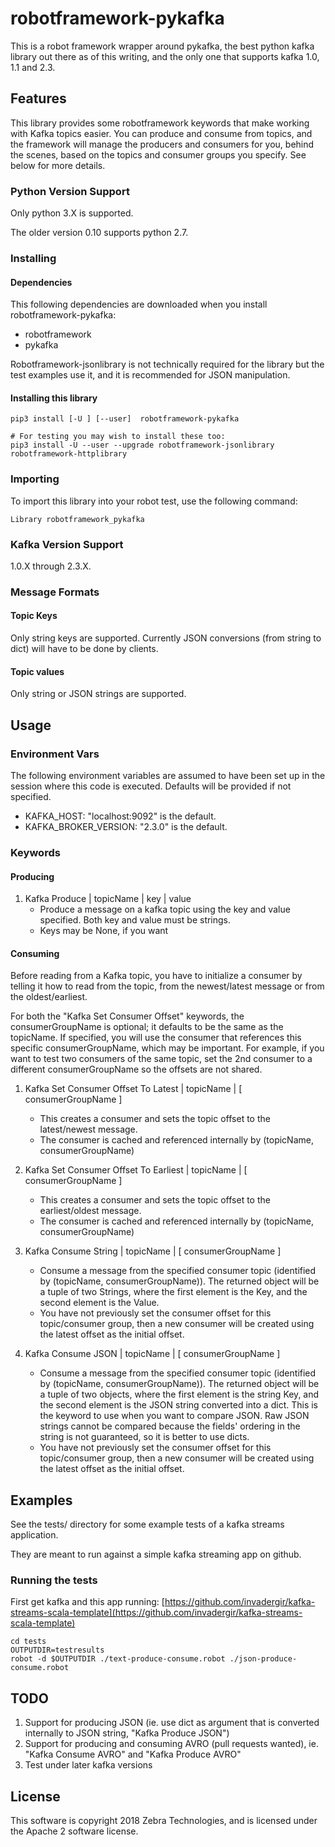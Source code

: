 # robotframework-pykafka

This is a robot framework wrapper around pykafka, the best python kafka library out there as of this writing, and the only one that supports kafka 1.0, 1.1 and 2.3.

## Features

This library provides some robotframework keywords that make working with Kafka topics easier.  You can produce and consume from topics, and the framework will manage the producers and consumers for you, behind the scenes, based on the topics and consumer groups you specify.  See below for more details.

### Python Version Support

Only python 3.X is supported.

The older version 0.10 supports python 2.7.

### Installing

#### Dependencies

This following dependencies are downloaded when you install robotframework-pykafka:

* robotframework
* pykafka

Robotframework-jsonlibrary is not technically required for the library but the test examples use it, and it is recommended for JSON manipulation.

#### Installing this library

```
pip3 install [-U ] [--user]  robotframework-pykafka

# For testing you may wish to install these too:
pip3 install -U --user --upgrade robotframework-jsonlibrary robotframework-httplibrary
```

### Importing

To import this library into your robot test, use the following command:

```
Library robotframework_pykafka
```

### Kafka Version Support

1.0.X through 2.3.X.

### Message Formats

#### Topic Keys

Only string keys are supported.  Currently JSON conversions (from string to dict) will have to be done by clients.

#### Topic values

Only string or JSON strings are supported.

## Usage

### Environment Vars

The following environment variables are assumed to have been set up in the session where this code is executed.  Defaults will be provided if not specified.

* KAFKA_HOST:  "localhost:9092" is the default.
* KAFKA_BROKER_VERSION:  "2.3.0" is the default.

### Keywords 

#### Producing

1. Kafka Produce   |  topicName   |  key   |  value
    * Produce a message on a kafka topic using the key and value specified.  Both key and value must be strings.
    * Keys may be None, if you want

#### Consuming

Before reading from a Kafka topic, you have to initialize a consumer by telling it how to read from the topic, from the newest/latest message or from the oldest/earliest.

For both the "Kafka Set Consumer Offset" keywords, the consumerGroupName is optional; it defaults to be the same as the topicName.  If specified, you will use the consumer that references this specific consumerGroupName, which may be important.  For example, if you want to test two consumers of the same topic, set the 2nd consumer to a different consumerGroupName so the offsets are not shared.

1. Kafka Set Consumer Offset To Latest  |  topicName  |  [ consumerGroupName ]
    * This creates a consumer and sets the topic offset to the latest/newest message.
    * The consumer is cached and referenced internally by (topicName, consumerGroupName)

1. Kafka Set Consumer Offset To Earliest  |  topicName  | [ consumerGroupName ]
    * This creates a consumer and sets the topic offset to the earliest/oldest message.
    * The consumer is cached and referenced internally by (topicName, consumerGroupName)

1. Kafka Consume String  |  topicName  | [ consumerGroupName ]
    * Consume a message from the specified consumer topic (identified by (topicName, consumerGroupName)).  The returned object will be a tuple of two Strings, where the first element is the Key, and the second element is the Value.
    * You have not previously set the consumer offset for this topic/consumer group, then a new consumer will be created using the latest offset as the initial offset.

1. Kafka Consume JSON  |  topicName  | [ consumerGroupName ]
    * Consume a message from the specified consumer topic (identified by (topicName, consumerGroupName)).  The returned object will be a tuple of two objects, where the first element is the string Key, and the second element is the JSON string converted into a dict.  This is the keyword to use when you want to compare JSON.  Raw JSON strings cannot be compared because the fields' ordering in the string is not guaranteed, so it is better to use dicts.
    * You have not previously set the consumer offset for this topic/consumer group, then a new consumer will be created using the latest offset as the initial offset.

## Examples

See the tests/ directory for some example tests of a kafka streams application.

They are meant to run against a simple kafka streaming app on github.  

### Running the tests

First get kafka and this app running:  [https://github.com/invadergir/kafka-streams-scala-template](https://github.com/invadergir/kafka-streams-scala-template)

```
cd tests
OUTPUTDIR=testresults
robot -d $OUTPUTDIR ./text-produce-consume.robot ./json-produce-consume.robot
```

## TODO

1. Support for producing JSON (ie. use dict as argument that is converted internally to JSON string, "Kafka Produce JSON")
1. Support for producing and consuming AVRO (pull requests wanted), ie. "Kafka Consume AVRO" and "Kafka Produce AVRO"
1. Test under later kafka versions


## License

This software is copyright 2018 Zebra Technologies, and is licensed under the Apache 2 software license.

